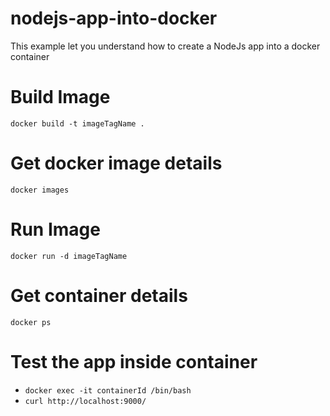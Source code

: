 # nodejs-app-into-docker
This example let you understand how to create a NodeJs app into a docker container

# Build Image
`docker build -t imageTagName .`

# Get docker image details
`docker images`

# Run Image
`docker run -d imageTagName`

# Get container details
`docker ps`

# Test the app inside container
* `docker exec -it containerId /bin/bash`
* `curl http://localhost:9000/`
